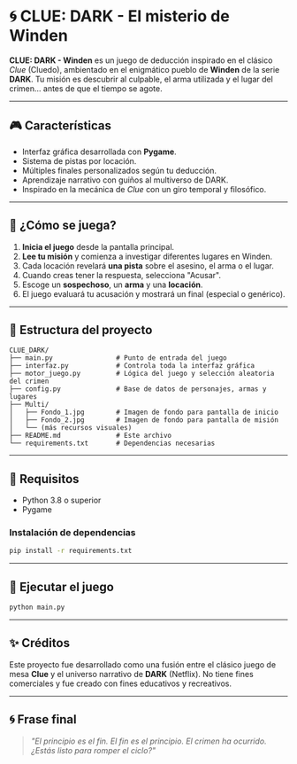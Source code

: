 
# 🌀 CLUE: DARK - El misterio de Winden

**CLUE: DARK - Winden** es un juego de deducción inspirado en el clásico *Clue* (Cluedo), ambientado en el enigmático pueblo de **Winden** de la serie **DARK**. Tu misión es descubrir al culpable, el arma utilizada y el lugar del crimen... antes de que el tiempo se agote.

---

## 🎮 Características

- Interfaz gráfica desarrollada con **Pygame**.
- Sistema de pistas por locación.
- Múltiples finales personalizados según tu deducción.
- Aprendizaje narrativo con guiños al multiverso de DARK.
- Inspirado en la mecánica de *Clue* con un giro temporal y filosófico.

---

## 🧩 ¿Cómo se juega?

1. **Inicia el juego** desde la pantalla principal.
2. **Lee tu misión** y comienza a investigar diferentes lugares en Winden.
3. Cada locación revelará **una pista** sobre el asesino, el arma o el lugar.
4. Cuando creas tener la respuesta, selecciona "Acusar".
5. Escoge un **sospechoso**, un **arma** y una **locación**.
6. El juego evaluará tu acusación y mostrará un final (especial o genérico).

---

## 📁 Estructura del proyecto

```
CLUE_DARK/
├── main.py                # Punto de entrada del juego
├── interfaz.py            # Controla toda la interfaz gráfica
├── motor_juego.py         # Lógica del juego y selección aleatoria del crimen
├── config.py              # Base de datos de personajes, armas y lugares
├── Multi/
│   ├── Fondo_1.jpg        # Imagen de fondo para pantalla de inicio
│   ├── Fondo_2.jpg        # Imagen de fondo para pantalla de misión
│   └── (más recursos visuales)
├── README.md              # Este archivo
└── requirements.txt       # Dependencias necesarias
```

---

## 🧪 Requisitos

- Python 3.8 o superior
- Pygame

### Instalación de dependencias

```bash
pip install -r requirements.txt
```

---

## 🚀 Ejecutar el juego

```bash
python main.py
```

---

## ✨ Créditos

Este proyecto fue desarrollado como una fusión entre el clásico juego de mesa **Clue** y el universo narrativo de **DARK** (Netflix). No tiene fines comerciales y fue creado con fines educativos y recreativos.

---

## 🌀 Frase final

> *"El principio es el fin. El fin es el principio. El crimen ha ocurrido. ¿Estás listo para romper el ciclo?"*
